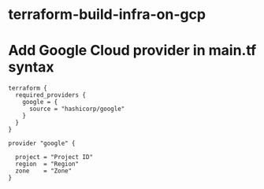 # terraform-build-infra-on-gcp

# Add Google Cloud provider in main.tf syntax
```
terraform {
  required_providers {
    google = {
      source = "hashicorp/google"
    }
  }
}

provider "google" {

  project = "Project ID"
  region  = "Region"
  zone    = "Zone"
}
```
